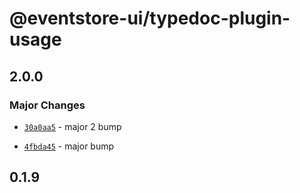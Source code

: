 # @eventstore-ui/typedoc-plugin-usage

## 2.0.0

### Major Changes

-   [`30a0aa5`](https://github.com/teamchong/Design-System/commit/30a0aa51e53186a7a20e738c1efd59f568ca583a) - major 2 bump

-   [`4fbda45`](https://github.com/teamchong/Design-System/commit/4fbda45f30dce3d2ceaf855aa8b981959b289dae) - major bump

## 0.1.9
